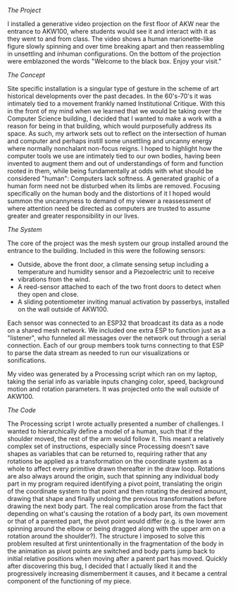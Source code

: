*The Project*

I installed a generative video projection on the first floor of AKW near the entrance to AKW100, where students would see it and
interact with it as they went to and from class. The video shows a human marionette-like figure slowly spinning and over time breaking
apart and then reassembling in unsettling and inhuman configurations. On the bottom of the projection were emblazoned the words "Welcome
to the black box. Enjoy your visit."

*The Concept*

Site specific installation is a singular type of gesture in the scheme of art historical developments over the past decades. In the 60's-70's
it was intimately tied to a movement frankly named Institutional Critique. With this in the front of my mind when we learned that we would
be taking over the Computer Science building, I decided that I wanted to make a work with a reason for being in that building, which would
purposefully address its space. As such, my artwork sets out to reflect on the intersection of human and computer and perhaps instill some
unsettling and uncanny energy where normally nonchalant non-focus reigns. I hoped to highlight how the computer tools we use are intimately
tied to our own bodies, having been invented to augment them and out of understandings of form and function rooted in them, while being
fundamentally at odds with what should be considered "human": Computers lack softness. A generated graphic of a human form need not be
disturbed when its limbs are removed. Focusing specifically on the human body and the distortions of it I hoped would summon the
uncannyness to demand of my viewer a reassessment of where attention need be directed as computers are trusted to assume greater and
greater responsibility in our lives.

*The System*

The core of the project was the mesh system our group installed around the entrance to the building. Included in this were the following
sensors:
- Outside, above the front door, a climate sensing setup including a temperature and humidity sensor and a Piezoelectric unit to receive
- vibrations from the wind.
- A reed-sensor attached to each of the two front doors to detect when they open and close.
- A sliding potentiometer inviting manual activation by passerbys, installed on the wall outside of AKW100.

Each sensor was connected to an ESP32 that broadcast its data as a node on a shared mesh network. We included one extra ESP to function
just as a "listener", who funneled all messages over the network out through a serial connection. Each of our group members took turns
connecting to that ESP to parse the data stream as needed to run our visualizations or sonifications.

My video was generated by a Processing script which ran on my laptop, taking the serial info as variable inputs changing color, speed,
background motion and rotation parameters. It was projected onto the wall outside of AKW100.

*The Code*

The Processing script I wrote actually presented a number of challenges. I wanted to hierarchically define a model of a human, such that
if the shoulder moved, the rest of the arm would follow it. This meant a relatively complex set of instructions, especially since
Processing doesn't save shapes as variables that can be returned to, requiring rather that any rotations be applied as a transformation
on the coordinate system as a whole to affect every primitive drawn thereafter in the draw loop. Rotations are also always around the
origin, such that spinning any individual body part in my program required identifying a pivot point, translating the origin of the
coordinate system to that point and then rotating the desired amount, drawing that shape and finally undoing the previous
transformations before drawing the next body part. The real complication arose from the fact that depending on what's causing the
rotation of a body part, its own movement or that of a parented part, the pivot point would differ (e.g. is the lower arm spinning
around the elbow or being dragged along with the upper arm on a rotation around the shoulder?). The structure I imposed to solve this
problem resulted at first unintentionally in the fragmentation of the body in the animation as pivot points are switched and body parts
jump back to initial relative positions when moving after a parent part has moved. Quickly after discovering this bug, I decided that
I actually liked it and the progressively increasing dismemberment it causes, and it became a central component of the functioning of
my piece.


